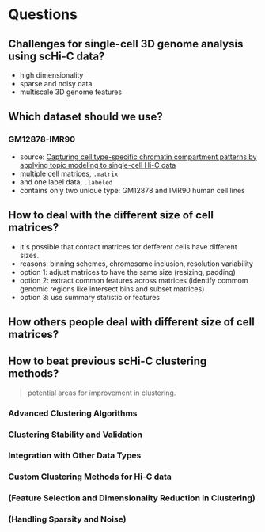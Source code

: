 # Questions

## Challenges for single-cell 3D genome analysis using scHi-C data?

- high dimensionality
- sparse and noisy data
- multiscale 3D genome features

## Which dataset should we use?

### GM12878-IMR90

- source: [Capturing cell type-specific chromatin compartment patterns by applying topic modeling to single-cell Hi-C data
  ](https://doi.org/10.1371/journal.pcbi.1008173)
- multiple cell matrices, `.matrix`
- and one label data, `.labeled`
- contains only two unique type: GM12878 and IMR90 human cell lines

## How to deal with the different size of cell matrices?

- it's possible that contact matrices for defferent cells have different sizes.
- reasons: binning schemes, chromosome inclusion, resolution variability
- option 1: adjust matrices to have the same size (resizing, padding)
- option 2: extract common features across matrices (identify commom genomic regions like intersect bins and subset matrices)
- option 3: use summary statistic or features

## How others people deal with different size of cell matrices?

## How to beat previous scHi-C clustering methods?

> potential areas for improvement in clustering.

### Advanced Clustering Algorithms

### Clustering Stability and Validation

### Integration with Other Data Types

### Custom Clustering Methods for Hi-C data

### (Feature Selection and Dimensionality Reduction in Clustering)

### (Handling Sparsity and Noise)
